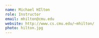 ```yaml
---
name: Michael HIlton
role: Instructor
email: mhilton@cmu.edu
website: http://www.cs.cmu.edu/~mhilton/
photo: hilton.jpg
---
```


